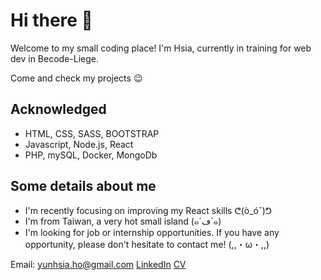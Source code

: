 # Hi there 👋

Welcome to my small coding place! I'm Hsia, currently in training for web dev in Becode-Liege.

Come and check my projects 😉

## Acknowledged

- HTML, CSS, SASS, BOOTSTRAP
- Javascript, Node.js, React
- PHP, mySQL, Docker, MongoDb

## Some details about me
- I'm recently focusing on improving my React skills ᕦ(ò_óˇ)ᕤ
- I'm from Taiwan, a very hot small island (๑´ڡ`๑)
- I'm looking for job or internship opportunities. If you have any opportunity, please don't hesitate to contact me! (,,・ω・,,)

Email: yunhsia.ho@gmail.com
<a href="https://www.linkedin.com/in/yun-hsia-ho/" target="_blank">LinkedIn</a>
<a href="https://raw.githubusercontent.com/yunhsiaho/yunhsiaho/main/CV%20eng%20-%20YH%20HO.pdf" target="_blank">CV</a>

